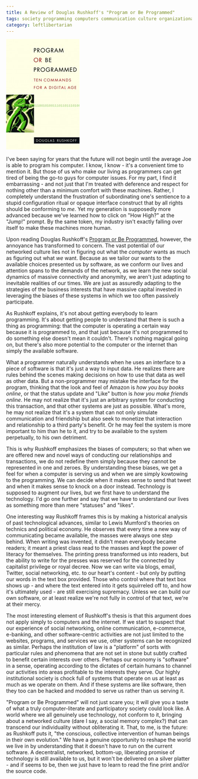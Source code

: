 ```yaml
---
title: A Review of Douglas Rushkoff's "Program or Be Programmed"
tags: society programming computers communication culture organizational-theory
category: leftlibertarian
---
```


![Program or Be Programmed Cover](/images/porbp-199x300.jpg "Program or Be Programmed")

I've been saying for years that the future will not begin until the average Joe is able to program his computer. I know, I know - it's a convenient time to mention it. But those of us who make our living as programmers can get tired of being the go-to guys for computer issues. For my part, I find it embarrassing - and not just that I'm treated with deference and respect for nothing other than a minimum comfort with these machines. Rather, I completely understand the frustration of subordinating one's sentience to a stupid configuration ritual or opaque interface construct that by all rights should be conforming to _me_. Yet my generation is supposedly more advanced because we've learned how to click on "How High?" at the "Jump!" prompt. By the same token, my industry isn't exactly falling over itself to make these machines more human.

Upon reading Douglas Rushkoff's [Program or Be Programmed](http://www.orbooks.com/our-books/program/), however, the annoyance has transformed to concern. The vast potential of our networked culture lies not in figuring out what the _computer_ wants as much as figuring out what _we_ want. Because as we tailor our wants to the available choices presented us by software, as we conform our lives and attention spans to the demands of the network, as we learn the new social dynamics of massive connectivity and anonymity, we aren't just adapting to inevitable realities of our times. We are just as assuredly adapting to the strategies of the business interests that have massive capital invested in leveraging the biases of these systems in which we too often passively participate.

As Rushkoff explains, it's not about getting everybody to learn programming. It's about getting people to understand that there is such a thing as programming: that the computer is operating a certain way because it is programmed to, and that just because it's not programmed to do something else doesn't mean it couldn't. There's nothing magical going on, but there's also more potential to the computer or the internet than simply the available software.

What a programmer naturally understands when he uses an interface to a piece of software is that it's just a way to input data. He realizes there are rules behind the scenes making decisions on how to use that data as well as other data. But a non-programmer may mistake the interface for the program, thinking that the look and feel of Amazon is _how you buy books online_, or that the status update and "Like" button is _how you make friends online_. He may not realize that it's just an arbitrary system for conducting this transaction, and that other systems are just as possible. What's more, he may not realize that it's a system that can not only simulate communication and friendship but also seek to monetize that interaction and relationship to a third party's benefit. Or he may feel the system is more important to him than he to it, and try to be available to the system perpetually, to his own detriment.

This is why Rushkoff emphasizes the biases of computers; so that when we are offered new and novel ways of conducting our relationships and transactions, we do not redefine them simply because they cannot be represented in one and zeroes. By understanding these biases, we get a feel for when a computer is serving us and when we are simply kowtowing to the programming. We can decide when it makes sense to send that tweet and when it makes sense to knock on a door instead. Technology is supposed to augment our lives, but we first have to understand the technology. I'd go one further and say that we have to understand our lives as something more than mere "statuses" and "likes".

One interesting way Rushkoff frames this is by making a historical analysis of past technological advances, similar to Lewis Mumford's theories on technics and political economy. He observes that every time a new way of communicating became available, the masses were always one step behind. When writing was invented, it didn't mean everybody became readers; it meant a priest class read to the masses and kept the power of literacy for themselves. The printing press transformed us into readers, but the ability to write for the presses was reserved for the connected by capitalist privilege or royal decree. Now we can write via blogs, email, Twitter, social networking, etc. to our heart's content - but only by putting our words in the text box provided. Those who control where that text box shows up - and where the text entered into it gets squirreled off to, and how it's ultimately used - are still exercising supremacy. Unless we can build our own software, or at least realize we're not fully in control of that text, we're at their mercy.

The most interesting element of Rushkoff's thesis is that this argument does not apply simply to computers and the internet. If we start to suspect that our experience of social networking, online communication, e-commerce, e-banking, and other software-centric activities are not just limited to the websites, programs, and services we use, other systems can be recognized as similar. Perhaps the institution of law is a "platform" of sorts with particular rules and phenomena that are not set in stone but subtly crafted to benefit certain interests over others. Perhaps our economy is "software" in a sense, operating according to the dictates of certain humans to channel our activities into areas profitable to the interests they serve. Our highly institutional society is chock full of systems that operate on us at least as much as we operate on them. And if these systems are like software, then they too can be hacked and modded to serve us rather than us serving it.

"Program or Be Programmed" will not just scare you; it will give you a taste of what a truly computer-literate and participatory society could look like. A world where we all genuinely use technology, not conform to it, bringing about a networked culture (dare I say, a social memory complex?) that can transcend our individuality without obliterating it. That, to me, is the future: as Rushkoff puts it, "the conscious, collective intervention of human beings in their own evolution." We have a genuine opportunity to reshape the world we live in by understanding that it doesn't have to run on the current software. A decentralist, networked, bottom-up, liberating promise of technology is still available to us, but it won't be delivered on a silver platter - and if seems to be, then we just have to learn to read the fine print and/or the source code.
